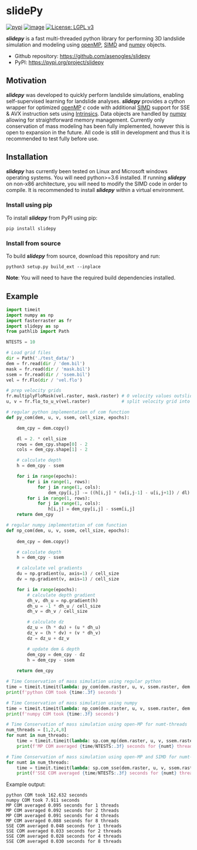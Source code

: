 # slidePy

[![pypi](https://img.shields.io/pypi/v/slidepy.svg)](https://pypi.python.org/pypi/slidepy)
[![image](https://img.shields.io/badge/dynamic/json?query=info.requires_python&label=python&url=https%3A%2F%2Fpypi.org%2Fpypi%2Fslidepy%2Fjson )](https://pypi.python.org/pypi/slidepy)
[![License: LGPL v3](https://img.shields.io/badge/License-LGPL_v3-yellow.svg)](https://www.gnu.org/licenses/lgpl-3.0)

***slidepy*** is a fast multi-threaded python library for performing 3D landslide simulation and modeling using [openMP](https://www.openmp.org/), [SIMD](https://en.wikipedia.org/wiki/Single_instruction,_multiple_data) and [numpy](https://numpy.org/) objects.

 - Github repository: https://github.com/asenogles/slidepy
  - PyPI: https://pypi.org/project/slidepy

## Motivation

***slidepy*** was developed to quickly perform landslide simulations, enabling self-supervised learning for landslide analyses. ***slidepy*** provides a cython wrapper for optimized [openMP](https://www.openmp.org/) *c* code with additional [SIMD](https://en.wikipedia.org/wiki/Single_instruction,_multiple_data) support for SSE & AVX instruction sets using [Intrinsics](https://www.intel.com/content/www/us/en/docs/intrinsics-guide/index.html). Data objects are handled by [numpy](https://numpy.org/) allowing for straightforward memory management. Currently only conservation of mass modeling has been fully implemented, however this is open to expansion in the future. All code is still in development and thus it is recommended to test fully before use.

## Installation

***slidepy*** has currently been tested on Linux and Microsoft windows operating systems. You will need python>=3.6 installed. If running ***slidepy*** on non-x86 architecture, you will need to modify the SIMD code in order to compile. It is recommended to install ***slidepy*** within a virtual environment.
### Install using pip

To install ***slidepy*** from PyPI using pip:

```console
pip install slidepy
```
### Install from source

To build ***slidepy*** from source, download this repository and run:
```console
python3 setup.py build_ext --inplace
```
**Note**: You will need to have the required build dependencies installed.

## Example

```python
import timeit
import numpy as np
import fasterraster as fr
import slidepy as sp
from pathlib import Path

NTESTS = 10

# Load grid files
dir = Path('./test_data/')
dem = fr.read(dir / 'dem.bil')
mask = fr.read(dir / 'mask.bil')
ssem = fr.read(dir / 'ssem.bil')
vel = fr.Flo(dir / 'vel.flo')

# prep velocity grids
fr.multiplyFloMask(vel.raster, mask.raster) # 0 velocity values outslide of landslide extent
u, v = fr.flo_to_u_v(vel.raster)            # split velocity grid into u & v components

# regular python implementation of com function
def py_com(dem, u, v, ssem, cell_size, epochs):

    dem_cpy = dem.copy()

    dl = 2. * cell_size
    rows = dem_cpy.shape[0] - 2
    cols = dem_cpy.shape[1] - 2

    # calculate depth
    h = dem_cpy - ssem

    for i in range(epochs):
        for i in range(1, rows):
            for j in range(1, cols):
                dem_cpy[i,j] -= ((h[i,j] * (u[i,j-1] - u[i,j+1]) / dl) + (u[i,j] * (h[i,j-1] - h[i,j+1]) / dl)) + ((h[i,j] * (v[i+1,j] - v[i-1,j]) / dl) + (v[i,j] * (h[i+1,j] - h[i-1,j]) / dl))
        for i in range(1, rows):
            for j in range(1, cols):
                h[i,j] = dem_cpy[i,j] - ssem[i,j]
    return dem_cpy

# regular numpy implementation of com function
def np_com(dem, u, v, ssem, cell_size, epochs):
    
    dem_cpy = dem.copy()

    # calculate depth
    h = dem_cpy - ssem

    # calculate vel gradients
    du = np.gradient(u, axis=1) / cell_size
    dv = np.gradient(v, axis=1) / cell_size

    for i in range(epochs):
        # calculate depth gradient
        dh_v, dh_u = np.gradient(h)
        dh_u = -1 * dh_u / cell_size
        dh_v = dh_v / cell_size

        # calculate dz
        dz_u = (h * du) + (u * dh_u)
        dz_v = (h * dv) + (v * dh_v)
        dz = dz_u + dz_v

        # update dem & depth
        dem_cpy = dem_cpy - dz
        h = dem_cpy - ssem
    
    return dem_cpy

# Time Conservation of mass simulation using regular python
time = timeit.timeit(lambda: py_com(dem.raster, u, v, ssem.raster, dem.XDIM, 1), number=1)
print(f'python COM took {time:.3f} seconds')

# Time Conservation of mass simulation using numpy
time = timeit.timeit(lambda: np_com(dem.raster, u, v, ssem.raster, dem.XDIM, 1), number=1)
print(f'numpy COM took {time:.3f} seconds')

# Time Conservation of mass simulation using open-MP for numt-threads
num_threads = [1,2,4,8]
for numt in num_threads:
    time = timeit.timeit(lambda: sp.com_mp(dem.raster, u, v, ssem.raster, dem.XDIM, 1, numt), number=NTESTS)
    print(f'MP COM averaged {time/NTESTS:.3f} seconds for {numt} threads')

# Time Conservation of mass simulation using open-MP and SIMD for numt-threads
for numt in num_threads:
    time = timeit.timeit(lambda: sp.com_sse(dem.raster, u, v, ssem.raster, dem.XDIM, 1, numt), number=NTESTS)
    print(f'SSE COM averaged {time/NTESTS:.3f} seconds for {numt} threads')
```
Example output:
```console
python COM took 162.632 seconds
numpy COM took 7.911 seconds
MP COM averaged 0.095 seconds for 1 threads
MP COM averaged 0.092 seconds for 2 threads
MP COM averaged 0.091 seconds for 4 threads
MP COM averaged 0.088 seconds for 8 threads
SSE COM averaged 0.048 seconds for 1 threads
SSE COM averaged 0.033 seconds for 2 threads
SSE COM averaged 0.028 seconds for 4 threads
SSE COM averaged 0.030 seconds for 8 threads
```